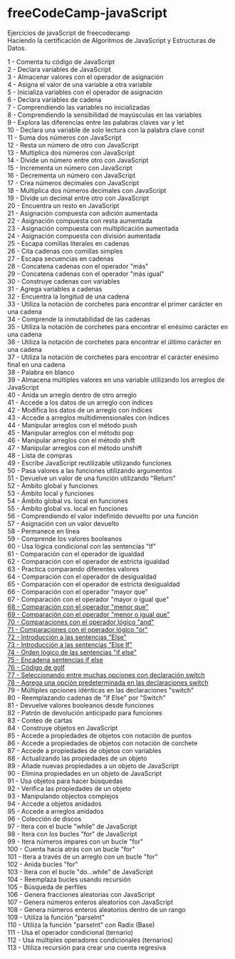 # freeCodeCamp-javaScript
Ejercicios de javaScript de freecodecamp <br>
Haciendo la certificación de Algoritmos de JavaScript y Estructuras de Datos. <br>

1	-	Comenta tu código de JavaScript <br>
2	-	Declara variables de JavaScript <br>
3	-	Almacenar valores con el operador de asignación <br>
4	-	Asigna el valor de una variable a otra variable <br>
5	-	Inicializa variables con el operador de asignación <br>
6	-	Declara variables de cadena <br>
7	-	Comprendiendo las variables no inicializadas <br>
8	-	Comprendiendo la sensibilidad de mayúsculas en las variables <br>
9	-	Explora las diferencias entre las palabras claves var y let <br>
10	-	Declara una variable de solo lectura con la palabra clave const <br>
11	-	Suma dos números con JavaScript <br>
12	-	Resta un número de otro con JavaScript <br>
13	-	Multiplica dos números con JavaScript <br>
14	-	Divide un número entre otro con JavaScript <br>
15	-	Incrementa un número con JavaScript <br>
16	-	Decrementa un número con JavaScript <br>
17	-	Crea números decimales con JavaScript <br>
18	-	Multiplica dos números decimales con JavaScript <br>
19	-	Divide un decimal entre otro con JavaScript <br>
20	-	Encuentra un resto en JavaScript <br>
21	-	Asignación compuesta con adición aumentada <br>
22	-	Asignación compuesta con resta aumentada <br>
23	-	Asignación compuesta con multiplicación aumentada <br>
24	-	Asignación compuesta con división aumentada <br>
25	-	Escapa comillas literales en cadenas <br>
26	-	Cita cadenas con comillas simples <br>
27	-	Escapa secuencias en cadenas <br>
28	-	Concatena cadenas con el operador "más" <br>
29	-	Concatena cadenas con el operador "más igual" <br>
30	-	Construye cadenas con variables <br>
31	-	Agrega variables a cadenas <br>
32	-	Encuentra la longitud de una cadena <br>
33	-	Utiliza la notación de corchetes para encontrar el primer carácter en una cadena <br>
34	-	Comprende la inmutabilidad de las cadenas <br>
35	-	Utiliza la notación de corchetes para encontrar el enésimo carácter en una cadena <br>
36	-	Utiliza la notación de corchetes para encontrar el último carácter en una cadena <br>
37	-	Utiliza la notación de corchetes para encontrar el carácter enésimo final en una cadena <br>
38	-	Palabra en blanco <br>
39	-	Almacena múltiples valores en una variable utilizando los arreglos de JavaScript <br>
40	-	Anida un arreglo dentro de otro arreglo <br>
41	-	Accede a los datos de un arreglo con índices <br>
42	-	Modifica los datos de un arreglo con índices <br>
43	-	Accede a arreglos multidimensionales con índices <br>
44	-	Manipular arreglos con el método push <br>
45	-	Manipular arreglos con el método pop <br>
46	-	Manipular arreglos con el método shift <br>
47	-	Manipular arreglos con el método unshift <br>
48	-	Lista de compras <br>
49	-	Escribe JavaScript reutilizable utilizando funciones <br>
50	-	Pasa valores a las funciones utilizando argumentos <br>
51	-	Devuelve un valor de una función utilizando "Return" <br>
52	-	Ámbito global y funciones <br>
53	-	Ámbito local y funciones <br>
54	-	Ámbito global vs. local en funciones <br>
55	-	Ámbito global vs. local en funciones <br>
56	-	Comprendiendo el valor indefinido devuelto por una función <br>
57	-	Asignación con un valor devuelto <br>
58	-	Permanece en línea <br>
59	-	Comprende los valores booleanos <br>
60	-	Usa lógica condicional con las sentencias "If" <br>
61	-	Comparación con el operador de igualdad <br>
62	-	Comparación con el operador de estricta igualdad <br>
63	-	Practica comparando diferentes valores <br>
64	-	Comparación con el operador de desigualdad <br>
65	-	Comparación con el operador de estricta desigualdad <br>
66	-	Comparación con el operador "mayor que" <br>
67	-	Comparación con el operador "mayor o igual que" <br>
<a href="https://github.com/oswaldomingo/freeCodeCamp-javaScript/blob/main/Ejercicio068.html">68	-	Comparación con el operador "menor que"</a> <br>
<a href="https://github.com/oswaldomingo/freeCodeCamp-javaScript/blob/main/Ejercicio069.html">69	-	Comparación con el operador "menor o igual que"</a> <br>
<a href="https://github.com/oswaldomingo/freeCodeCamp-javaScript/blob/main/Ejercicio070.html">70	-	Comparaciones con el operador lógico "and"</a> <br>
<a href="https://github.com/oswaldomingo/freeCodeCamp-javaScript/blob/main/Ejercicio071.html">71	-	Comparaciones con el operador lógico "or" </a><br>
<a href="https://github.com/oswaldomingo/freeCodeCamp-javaScript/blob/main/Ejercicio072.html">72	-	Introducción a las sentencias "Else" </a><br>
<a href="https://github.com/oswaldomingo/freeCodeCamp-javaScript/blob/main/Ejercicio073.html">73	-	Introducción a las sentencias "Else If" </a><br>
<a href="https://github.com/oswaldomingo/freeCodeCamp-javaScript/blob/main/Ejercicio074.html">74	-	Orden lógico de las sentencias "if else" </a><br>
<a href="https://github.com/oswaldomingo/freeCodeCamp-javaScript/blob/main/Ejercicio075.html">75	-	Encadena sentencias if else </a><br>
<a href="https://github.com/oswaldomingo/freeCodeCamp-javaScript/blob/main/Ejercicio076.html">76	-	Código de golf </a><br>
<a href="https://github.com/oswaldomingo/freeCodeCamp-javaScript/blob/main/Ejercicio077.html">77	-	Seleccionando entre muchas opciones con declaración switch </a><br>
<a href="https://github.com/oswaldomingo/freeCodeCamp-javaScript/blob/main/Ejercicio078.html">78	-	Agrega una opción predeterminada en las declaraciones switch </a> <br>
79	-	Múltiples opciones idénticas en las declaraciones "switch" <br>
80	-	Reemplazando cadenas de "If Else" por "Switch" <br>
81	-	Devuelve valores booleanos desde funciones <br>
82	-	Patrón de devolución anticipado para funciones <br>
83	-	Conteo de cartas <br>
84	-	Construye objetos en JavaScript <br>
85	-	Accede a propiedades de objetos con notación de puntos <br>
86	-	Accede a propiedades de objetos con notación de corchete <br>
87	-	Accede a propiedades de objetos con variables <br>
88	-	Actualizando las propiedades de un objeto <br>
89	-	Añade nuevas propiedades a un objeto de JavaScript <br>
90	-	Elimina propiedades en un objeto de JavaScript <br>
91	-	Usa objetos para hacer búsquedas <br>
92	-	Verifica las propiedades de un objeto <br>
93	-	Manipulando objectos complejos <br>
94	-	Accede a objetos anidados <br>
95	-	Accede a arreglos anidados <br>
96	-	Colección de discos <br>
97	-	Itera con el bucle "while" de JavaScript <br>
98	-	Itera con los bucles "for" de JavaScript <br>
99	-	Itera números impares con un bucle "for" <br>
100	-	Cuenta hacia atrás con un bucle "for" <br>
101	-	Itera a través de un arreglo con un bucle "for" <br>
102	-	Anida bucles "for" <br>
103	-	Itera con el bucle "do...while" de JavaScript <br>
104	-	Reemplaza bucles usando recursión <br>
105	-	Búsqueda de perfiles <br>
106	-	Genera fracciones aleatorias con JavaScript <br>
107	-	Genera números enteros aleatorios con JavaScript <br>
108	-	Genera números enteros aleatorios dentro de un rango <br>
109	-	Utiliza la función "parseInt" <br>
110	-	Utiliza la función "parseInt" con Radix (Base) <br>
111	-	Usa el operador condicional (ternario) <br>
112	-	Usa múltiples operadores condicionales (ternarios) <br>
113	-	Utiliza recursión para crear una cuenta regresiva <br>


 
